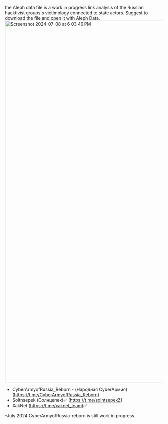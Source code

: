 the Aleph data file is a work in progress link analysis of the Russian hacktivist groups's victimology connected to state actors.
Suggest to download the file and open it with Aleph Data.
<img width="1154" alt="Screenshot 2024-07-08 at 6 03 49 PM" src="https://github.com/AlexMlls/Threat-Intelligence-Anlysis/assets/175018818/ba84e23b-c5ba-42a4-b8aa-3d098a7fa97a">

- CyberArmyofRussia_Reborn - (Народная CyberАрмия)
	(https://t.me/CyberArmyofRussia_Reborn)
- Soltnsepek (Солнцепек)✅
	(https://t.me/solntsepekZ)
- XakNet 
	(https://t.me/xaknet_team)✅

-July 2024
CyberArmyofRussia-reborn is still work in progress. 
